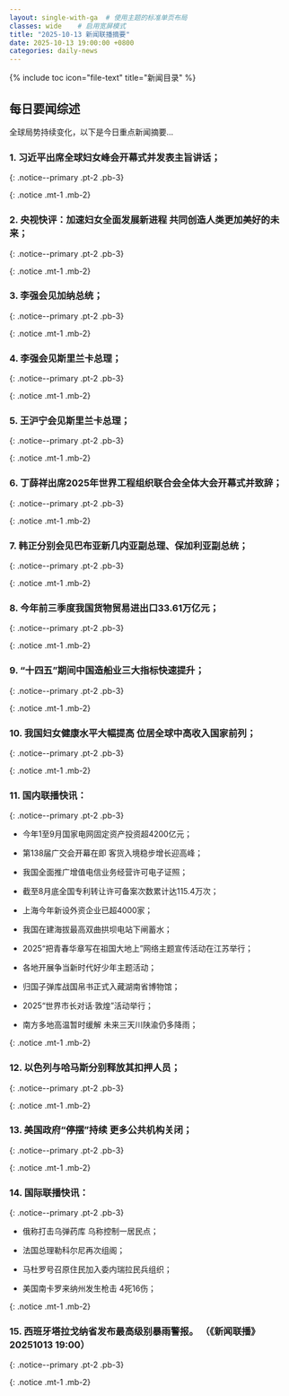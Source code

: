 ```yaml
---
layout: single-with-ga  # 使用主题的标准单页布局
classes: wide    # 启用宽屏模式
title: "2025-10-13 新闻联播摘要"
date: 2025-10-13 19:00:00 +0800
categories: daily-news
---
```


{% include toc icon="file-text" title="新闻目录" %}
   
## 每日要闻综述

全球局势持续变化，以下是今日重点新闻摘要...

### 1. 习近平出席全球妇女峰会开幕式并发表主旨讲话； 

{: .notice--primary .pt-2 .pb-3}

{: .notice .mt-1 .mb-2}

### 2. 央视快评：加速妇女全面发展新进程 共同创造人类更加美好的未来； 

{: .notice--primary .pt-2 .pb-3}

{: .notice .mt-1 .mb-2}

### 3. 李强会见加纳总统； 

{: .notice--primary .pt-2 .pb-3}

{: .notice .mt-1 .mb-2}

### 4. 李强会见斯里兰卡总理； 

{: .notice--primary .pt-2 .pb-3}

{: .notice .mt-1 .mb-2}

### 5. 王沪宁会见斯里兰卡总理； 

{: .notice--primary .pt-2 .pb-3}

{: .notice .mt-1 .mb-2}

### 6. 丁薛祥出席2025年世界工程组织联合会全体大会开幕式并致辞； 

{: .notice--primary .pt-2 .pb-3}

{: .notice .mt-1 .mb-2}

### 7. 韩正分别会见巴布亚新几内亚副总理、保加利亚副总统； 

{: .notice--primary .pt-2 .pb-3}

{: .notice .mt-1 .mb-2}

### 8. 今年前三季度我国货物贸易进出口33.61万亿元； 

{: .notice--primary .pt-2 .pb-3}

{: .notice .mt-1 .mb-2}

### 9. “十四五”期间中国造船业三大指标快速提升； 

{: .notice--primary .pt-2 .pb-3}

{: .notice .mt-1 .mb-2}

### 10. 我国妇女健康水平大幅提高 位居全球中高收入国家前列； 

{: .notice--primary .pt-2 .pb-3}

{: .notice .mt-1 .mb-2}

### 11. 国内联播快讯： 

{: .notice--primary .pt-2 .pb-3}

- 今年1至9月国家电网固定资产投资超4200亿元；

- 第138届广交会开幕在即 客货入境稳步增长迎高峰；

- 我国全面推广增值电信业务经营许可电子证照；

- 截至8月底全国专利转让许可备案次数累计达115.4万次；

- 上海今年新设外资企业已超4000家；

- 我国在建海拔最高双曲拱坝电站下闸蓄水；

- 2025“把青春华章写在祖国大地上”网络主题宣传活动在江苏举行；

- 各地开展争当新时代好少年主题活动；

- 归国子弹库战国帛书正式入藏湖南省博物馆；

- 2025“世界市长对话·敦煌”活动举行；

- 南方多地高温暂时缓解 未来三天川陕渝仍多降雨；

{: .notice .mt-1 .mb-2}

### 12. 以色列与哈马斯分别释放其扣押人员； 

{: .notice--primary .pt-2 .pb-3}

{: .notice .mt-1 .mb-2}

### 13. 美国政府“停摆”持续 更多公共机构关闭； 

{: .notice--primary .pt-2 .pb-3}

{: .notice .mt-1 .mb-2}

### 14. 国际联播快讯： 

{: .notice--primary .pt-2 .pb-3}

- 俄称打击乌弹药库 乌称控制一居民点；

- 法国总理勒科尔尼再次组阁；

- 马杜罗号召原住民加入委内瑞拉民兵组织；

- 美国南卡罗来纳州发生枪击 4死16伤；

{: .notice .mt-1 .mb-2}

### 15. 西班牙塔拉戈纳省发布最高级别暴雨警报。 （《新闻联播》 20251013 19:00） 

{: .notice--primary .pt-2 .pb-3}

{: .notice .mt-1 .mb-2}